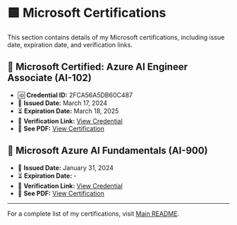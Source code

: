 # 🟦 Microsoft Certifications  

This section contains details of my Microsoft certifications, including issue date, expiration date, and verification links.  

## 📜 Microsoft Certified: Azure AI Engineer Associate (AI-102)
- 🆔 **Credential ID:** 2FCA56A5DB60C487
- 📅 **Issued Date:** March 17, 2024
- ⏳ **Expiration Date:** March 18, 2025
- 🔗 **Verification Link:** [View Credential](https://learn.microsoft.com/api/credentials/share/en-us/MuhammadRaviShulthanHabibi-1055/2FCA56A5DB60C487?sharingId=A411F73AAC7CCF52)
- 📄 **See PDF:** [View Certification](microsoft_azure_ai_engineer_associate.pdf)

## 📜 Microsoft Azure AI Fundamentals (AI-900)
- 📅 **Issued Date:** January 31, 2024
- ⏳ **Expiration Date:** -
- 🔗 **Verification Link:** [View Credential](https://drive.google.com/file/d/1YdJzCY56VAXS5MQabG9wRfzHUF8UXpq6/view)
- 📄 **See PDF:** [View Certification](microsoft_azure_ai_fundamentals.pdf)

---

For a complete list of my certifications, visit [Main README](../README.md).  